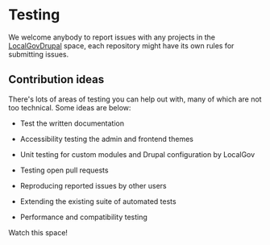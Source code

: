 # Testing

We welcome anybody to report issues with any projects in the [LocalGovDrupal](https://github.com/localgovdrupal) space, each repository might have its own rules for submitting issues.

## Contribution ideas

There's lots of areas of testing you can help out with, many of which are not
too technical. Some ideas are below:

* Test the written documentation

* Accessibility testing the admin and frontend themes

* Unit testing for custom modules and Drupal configuration by LocalGov

* Testing open pull requests

* Reproducing reported issues by other users

* Extending the existing suite of automated tests

* Performance and compatibility testing

Watch this space!
